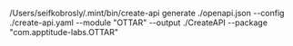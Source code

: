 /Users/seifkobrosly/.mint/bin/create-api generate ./openapi.json --config ./create-api.yaml  --module "OTTAR" --output ./CreateAPI --package "com.apptitude-labs.OTTAR"
